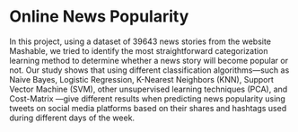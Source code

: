 # Online News Popularity

In this project, using a dataset of 39643 news stories from the website Mashable, we tried to identify the most straightforward categorization learning method to determine whether a news story will become popular or not. Our study shows that using different classification algorithms—such as Naive Bayes, Logistic Regression, K-Nearest Neighbors (KNN), Support Vector Machine (SVM), other unsupervised learning techniques (PCA), and Cost-Matrix —give different results when predicting news popularity using tweets on social media platforms based on their shares and hashtags used during different days of the week.
